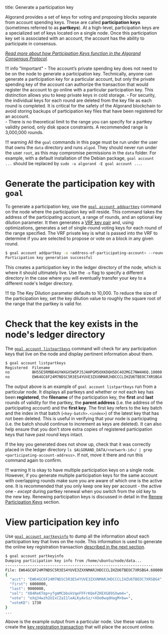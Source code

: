 title: Generate a participation key

Algorand provides a set of keys for voting and proposing blocks separate from account spending keys. These are called **participation keys** (sometimes referred to as **partkeys**).  At a high-level, participation keys are a specialized set of keys located on a single node. Once this participation key set is associated with an account, the account has the ability to participate in consensus. 

_[Read more about how Participation Keys function in the Algorand Consensus Protocol](../../../get-details/algorand_consensus#participation-keys)._

!!! info "Important"
	- The account’s private spending key does not need to be on the node to generate a participation key. Technically, anyone can generate a participation key for a particular account, but only the private spending key of the account can authorize the transaction that would register the account to go online with a particular participation key. This distinction allows you to keep private keys in cold storage.
	- For security, the individual keys for each round are deleted from the key file as each round is completed. It is critical for the safety of the Algorand blockchain to avoid storing backups of participation key files that have been registered for an account.  
	- There is no theoretical limit to the range you can specify for a partkey validity period, only disk space constraints. A recommended range is 3,000,000 rounds.

!!! warning
	All the `goal` commands in this page must be run under the user that owns the `data` directory and runs `algod`. They should never run under the user `root`, as this may compromise permissions in the `data` folder. For example, with a default installation of the Debian package, `goal account ...` should be replaced by `sudo -u algorand -E goal account ...`.

# Generate the participation key with `goal`

To generate a participation key, use the [`goal account addpartkey`](../../../clis/goal/account/addpartkey) command on the node where the participation key will reside. This command takes the address of the participating account, a range of rounds, and an optional key dilution parameter.  It then generates a [VRF key pair](../../../get-details/algorand_consensus#verifiable-random-function) and, using optimizations, generates a set of single-round voting keys for each round of the range specified. The VRF private key is what is passed into the VRF to determine if you are selected to propose or vote on a block in any given round. 

```zsh tab="goal"
$ goal account addpartkey -a <address-of-participating-account> --roundFirstValid=<partkey-first-round> --roundLastValid=<partkey-last-round> --keyDilution=<key-dilution-value> 
Participation key generation successful
```

This creates a participation key in the ledger directory of the node, which is where it should ultimately live. Use the `-o` flag to specify a different directory in the case where you will eventually transfer your key to a different node's ledger directory.

!!! tip
	The Key Dilution parameter defaults to 10,000. To reduce the size of the participation key, set the key dilution value to roughly the square root of the range that the partkey is valid for.

# Check that the key exists in the node's ledger directory

The [`goal account listpartkeys`](../../../clis/goal/account/listpartkeys) command will check for any participation keys that live on the node and display pertinent information about them. 

```zsh tab="goal"
$ goal account listpartkeys
Registered	Filename                                                                        	Parent address                                              	 First round	  Last round	   First key
no        	BH55E5RMBD4GYWXGX5W5PJ5JAHPGM5OXKDQH5DC4O2MGI7NW4H6Q.10000.10111.partkey        	BH55E5RMBD4GYWXGX5W5PJ5JAHPGM5OXKDQH5DC4O2MGI7NW4H6VOE4CP4  	       10000	       10111	    240821.0
no        	EW64GC6F24M7NDSC5R3ES4YUVE3ZXXNMARJHDCCCLIHZU6TBEOC7XRSBG4.4595158.6000000.partkey	EW64GC6F24M7NDSC5R3ES4YUVE3ZXXNMARJHDCCCLIHZU6TBEOC7XRSBG4  	     4595158	     6000000	    478.2927
```

The output above is an example of `goal account listpartkeys` run from a particular node. It displays all partkeys and whether or not each key has been **registered**, the **filename** of the participation key, the **first** and **last** rounds of validity for the partkey, the **parent address** (i.e. the address of the participating account) and the **first key**. The first key refers to the key batch and the index in that batch (`<key-batch>.<index>`) of the latest key that has not been deleted. This is useful in verifying that your node is participating (i.e. the batch should continue to increment as keys are deleted). It can also help ensure that you don't store extra copies of registered participation keys that have past round keys intact. 

If the key you generated does not show up, check that it was correctly placed in the ledger directory `ls $ALGORAND_DATA/<network-id>/ | grep <participating-account-address>`. If not, move it there and run this command again to confirm.


!!! warning
	It is okay to have multiple participation keys on a single node. However, if you generate multiple participation keys for the same account with overlapping rounds make sure you are aware of which one is the active one. It is recommended that you only keep one key per account - the active one - _except_ during partkey renewal when you switch from the old key to the new key. Renewing participation keys is discussed in detail in the [Renew Participation Keys](./renew.md) section.

# View participation key info

Use [`goal account partkeyinfo`](../../../clis/goal/account/partkeyinfo) to dump all the information about each participation key that lives on the node. This information is used to generate the online key registration transaction [described in the next section](./online.md).

```zsh tab="goal"
$ goal account partkeyinfo
Dumping participation key info from /home/ubuntu/node/data...
------------------------------------------------------------------
File: EW64GC6F24M7NDSC5R3ES4YUVE3ZXXNMARJHDCCCLIHZU6TBEOC7XRSBG4.6000000.9000000.partkey
{
  "acct": "EW64GC6F24M7NDSC5R3ES4YUVE3ZXXNMARJHDCCCLIHZU6TBEOC7XRSBG4",
  "first": 6000000,
  "last": 9000000,
  "sel": "X84ReKTmp+yfgmMCbbokVqeFFFrKQeFZKEXG89SXwm4=",
  "vote": "eXq34wzh2UIxCZaI1leALKyAvSz/+XOe0wqdHagM+bw=",
  "voteKD": 1730
}
...
```

Above is the example output from a particular node. Use these values to create the [key registration transaction](../../../get-details/transactions#register-account-online) that will place the account online.
